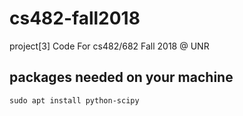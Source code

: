 # cs482-fall2018
project[3] Code For cs482/682 Fall 2018 @ UNR

## packages needed on your machine

```
sudo apt install python-scipy
```
